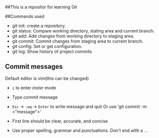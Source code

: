 ##This is a repositor for learning Git

##Commands used

- git init: create a repository.
- git status: Compare working directory, stating area and current branch.
- git add: Add changes from working directory to staging area.
- git commit: Commit changes from staging area to current branch.
- git config: Set or get configuration.
- git log: Show history of project commits

## Commit messages

Default editor is vim(this can be changed)
 - `i` to enter *inster* mode
 - Type commit message
 - `Esc` -> `:wq` -> `Enter` to write message and quit Or use 'git commit -m <"message">'

 - First line should be clear, accurate, and concise
 - Use proper spelling, grammar and punctuations.
 Don't end with a `.`.

